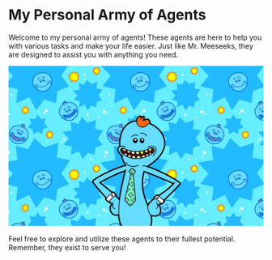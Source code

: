 # My Personal Army of Agents

Welcome to my personal army of agents! These agents are here to help you with various tasks and make your life easier. Just like Mr. Meeseeks, they are designed to assist you with anything you need.

![logo](./assets/meeseeks.jpg)



Feel free to explore and utilize these agents to their fullest potential. Remember, they exist to serve you!
